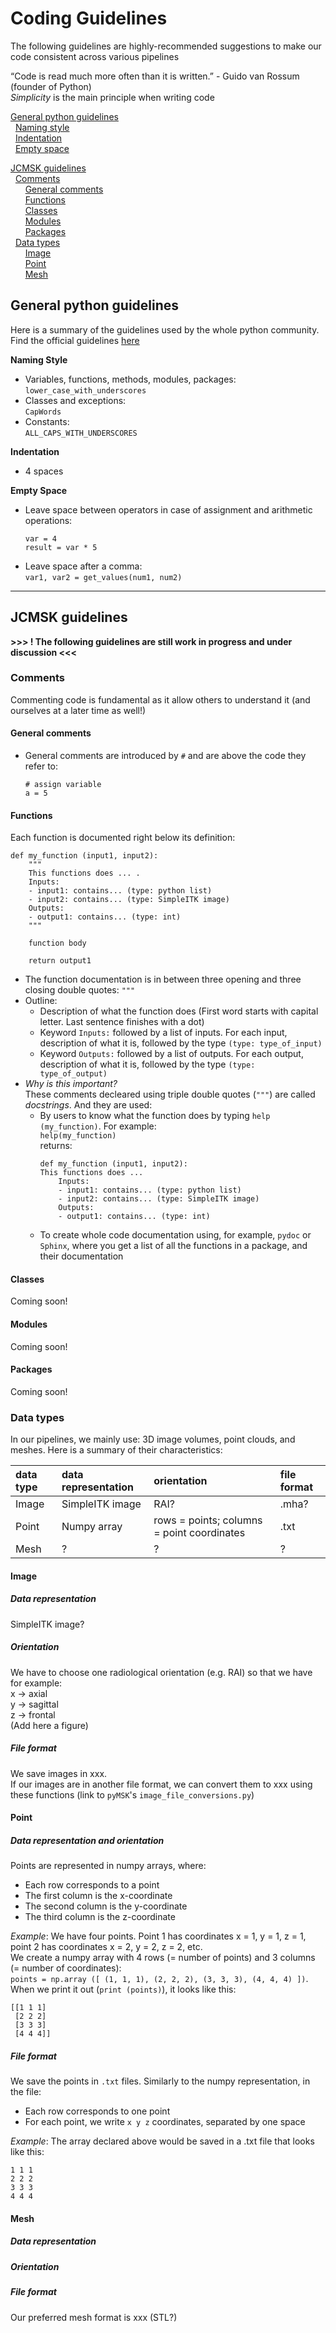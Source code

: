 # Coding Guidelines
The following guidelines are highly-recommended suggestions to make our code consistent across various pipelines

“Code is read much more often than it is written.” - Guido van Rossum (founder of Python)  
*Simplicity* is the main principle when writing code


[General python guidelines](#General-python-guidelines)  
&nbsp; [Naming style](#Naming-style)  
&nbsp; [Indentation](#Indentation)  
&nbsp; [Empty space](#Empty-space)  

[JCMSK guidelines](#JCMSK-guidelines)  
&nbsp; [Comments](#Comments)  
&nbsp; &nbsp; &nbsp; [General comments](#General-comments)  
&nbsp; &nbsp; &nbsp; [Functions](#Functions)  
&nbsp; &nbsp; &nbsp; [Classes](#Classes)  
&nbsp; &nbsp; &nbsp; [Modules](#Modules)  
&nbsp; &nbsp; &nbsp; [Packages](#Packages)  
&nbsp; [Data types](#data-types)  
&nbsp; &nbsp; &nbsp; [Image](#Image)   
&nbsp; &nbsp; &nbsp; [Point](#Point)   
&nbsp; &nbsp; &nbsp; [Mesh](#Mesh)   


## General python guidelines
Here is a summary of the guidelines used by the whole python community. Find the official guidelines [here](https://www.python.org/dev/peps/pep-0008/) 

**Naming Style**
- Variables, functions, methods, modules, packages:   
  `lower_case_with_underscores`
- Classes and exceptions:  
  `CapWords`
- Constants:  
  `ALL_CAPS_WITH_UNDERSCORES`

**Indentation**
- 4 spaces

**Empty Space**
- Leave space between operators in case of assignment and arithmetic operations:  
  ```
  var = 4
  result = var * 5
  ```
- Leave space after a comma:  
  `var1, var2 = get_values(num1, num2)`

--- 

## JCMSK guidelines 

**>>> ! The following guidelines are still work in progress and under discussion <<<**

### Comments  
Commenting code is fundamental as it allow others to understand it (and ourselves at a later time as well!)

#### General comments
- General comments are introduced by `#` and are above the code they refer to:
  ```
  # assign variable
  a = 5
  ```
  
#### Functions  
Each function is documented right below its definition:    
```
def my_function (input1, input2):
    """
    This functions does ... .
    Inputs:
    - input1: contains... (type: python list)
    - input2: contains... (type: SimpleITK image)
    Outputs:
    - output1: contains... (type: int)
    """
    
    function body
    
    return output1 
```
- The function documentation is in between three opening and three closing double quotes: `"""`
- Outline:  
  - Description of what the function does (First word starts with capital letter. Last sentence finishes with a dot)
  - Keyword `Inputs:` followed by a list of inputs. For each input, description of what it is, followed by the type `(type: type_of_input)`
  - Keyword `Outputs:` followed by a list of outputs. For each output, description of what it is, followed by the type `(type: type_of_output)`
- *Why is this important?*   
  These comments decleared using triple double quotes (`"""`) are called *docstrings*. And they are used:  
  - By users to know what the function does by typing `help (my_function)`. For example:  
    `help(my_function)`  
    returns:
    ```
    def my_function (input1, input2):
    This functions does ...
        Inputs:
        - input1: contains... (type: python list)
        - input2: contains... (type: SimpleITK image)
        Outputs:
        - output1: contains... (type: int)
    ```
   - To create whole code documentation using, for example, `pydoc` or `Sphinx`, where you get a list of all the functions in a package, and their documentation
    
#### Classes
Coming soon!

#### Modules
Coming soon!  

#### Packages 
Coming soon!


### Data types  
In our pipelines, we mainly use: 3D image volumes, point clouds, and meshes. Here is a summary of their characteristics:

| data type | data representation | orientation                                | file format |
| :---------| :------------------ | :----------------------------------------- | :-----------|
| Image     | SimpleITK image     | RAI?                                       | .mha?       |
| Point     | Numpy array         | rows = points; columns = point coordinates | .txt        |
| Mesh      | ?                   | ?                                          | ?           | 


#### Image   

##### Data representation 
SimpleITK image?

##### Orientation
We have to choose one radiological orientation (e.g. RAI) so that we have for example:  
x -> axial  
y -> sagittal  
z -> frontal  
(Add here a figure)  

##### File format    
We save images in xxx.  
If our images are in another file format, we can convert them to xxx using these functions (link to `pyMSK`'s `image_file_conversions.py`)


#### Point  
##### Data representation and orientation
Points are represented in numpy arrays, where:  
- Each row corresponds to a point
- The first column is the x-coordinate  
- The second column is the y-coordinate  
- The third column is the z-coordinate 

*Example*: We have four points. Point 1 has coordinates x = 1, y = 1, z = 1, point 2 has coordinates x = 2, y = 2, z = 2, etc.   
We create a numpy array with 4 rows (= number of points) and 3 columns (= number of coordinates):        
`points = np.array ([ (1, 1, 1), (2, 2, 2), (3, 3, 3), (4, 4, 4) ])`.  
When we print it out (`print (points)`), it looks like this: 
```
[[1 1 1]
 [2 2 2]
 [3 3 3]
 [4 4 4]]
 ```
 
##### File format   
We save the points in `.txt` files.
Similarly to the numpy representation, in the file: 
- Each row corresponds to one point 
- For each point, we write `x y z` coordinates, separated by one space

*Example*: The array declared above would be saved in a .txt file that looks like this:
```
1 1 1
2 2 2
3 3 3
4 4 4
```

#### Mesh  
##### Data representation 
##### Orientation
##### File format    
Our preferred mesh format is xxx (STL?)



